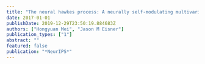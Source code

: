 ```yaml
---
title: "The neural hawkes process: A neurally self-modulating multivariate point process"
date: 2017-01-01
publishDate: 2019-12-29T23:50:19.884683Z
authors: ["Hongyuan Mei", "Jason M Eisner"]
publication_types: ["1"]
abstract: ""
featured: false
publication: "*NeurIPS*"
---
```


